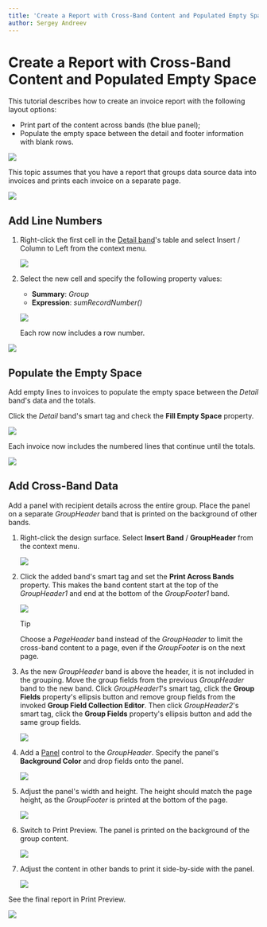 ```yaml
---
title: 'Create a Report with Cross-Band Content and Populated Empty Space'
author: Sergey Andreev
---
```

# Create a Report with Cross-Band Content and Populated Empty Space

This tutorial describes how to create an invoice report with the following layout options:

- Print part of the content across bands (the blue panel);
- Populate the empty space between the detail and footer information with blank rows.

![](../../../../images/eurd-win-underlay-report-preview-6.png)

This topic assumes that you have a report that groups data source data into invoices and prints each invoice on a separate page.

![](../../../../images/eurd-win-underlay-report-preview-0.png)

## Add Line Numbers

1. Right-click the first cell in the [Detail band](../introduction-to-banded-reports.md)'s table and select Insert / Column to Left from the context menu.

	![](../../../../images/eurd-win-underlay-report-add-cell.png)

1. Select the new cell and specify the following property values:

	* **Summary**: _Group_
	* **Expression**: _sumRecordNumber()_

	![](../../../../images/eurd-win-underlay-report-add-line-numbers.png)

	Each row now includes a row number.

![](../../../../images/eurd-win-underlay-report-preview-3.png)

## Populate the Empty Space

Add empty lines to invoices to populate the empty space between the _Detail_ band's data and the totals.

Click the _Detail_ band's smart tag and check the **Fill Empty Space** property.

![](../../../../images/eurd-win-underlay-report-fillemptyspace.png)

Each invoice now includes the numbered lines that continue until the totals.

![](../../../../images/eurd-win-underlay-report-preview-4.png)

## Add Cross-Band Data

Add a panel with recipient details across the entire group. Place the panel on a separate _GroupHeader_ band that is printed on the background of other bands.

1. Right-click the design surface. Select **Insert Band** / **GroupHeader** from the context menu.

	![](../../../../images/eurd-win-underlay-report-add-group-header.png)

1. Click the added band's smart tag and set the **Print Across Bands** property. This makes the band content start at the top of the _GroupHeader1_ and end at the bottom of the _GroupFooter1_ band.

	![](../../../../images/eurd-win-underlay-report-printundernextband.png)

	> [!Tip]
	> Choose a _PageHeader_ band instead of the _GroupHeader_ to limit the cross-band content to a page, even if the _GroupFooter_ is on the next page.

2. As the new _GroupHeader_ band is above the header, it is not included in the grouping. Move the group fields from the previous _GroupHeader_ band to the new band. Click _GroupHeader1_'s smart tag, click the **Group Fields** property's ellipsis button and remove group fields from the invoked **Group Field Collection Editor**. Then click _GroupHeader2_'s smart tag, click the **Group Fields** property's ellipsis button and add the same group fields.

	![](../../../../images/eurd-win-underlay-report-move-group-fields.png)

1. Add a [Panel](../use-report-elements/use-basic-report-controls/panel.md) control to the _GroupHeader_. Specify the panel's **Background Color** and drop fields onto the panel.

	![](../../../../images/eurd-win-underlay-report-add-recipient.png)

4. Adjust the panel's width and height. The height should match the page height, as the _GroupFooter_ is printed at the bottom of the page.

	![](../../../../images/eurd-win-underlay-report-adjust-crossband-height.png)

1. Switch to Print Preview. The panel is printed on the background of the group content.

	![](../../../../images/eurd-win-underlay-report-preview-5.png)

1. Adjust the content in other bands to print it side-by-side with the panel.

	![](../../../../images/eurd-win-underlay-report-adjust-width.png)

See the final report in Print Preview.

![](../../../../images/eurd-win-underlay-report-preview-6.png)